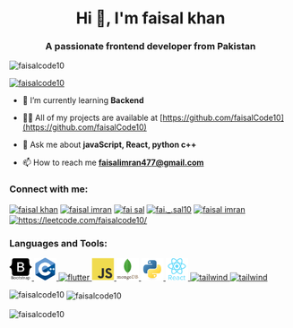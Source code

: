 <h1 align="center">Hi 👋, I'm faisal khan</h1>
<h3 align="center">A passionate frontend developer from Pakistan</h3>

<p align="left"> <img src="https://komarev.com/ghpvc/?username=faisalcode10&label=Profile%20views&color=0e75b6&style=flat" alt="faisalcode10" /> </p>

<p align="left"> <a href="https://github.com/ryo-ma/github-profile-trophy"><img src="https://github-profile-trophy.vercel.app/?username=faisalcode10" alt="faisalcode10" /></a> </p>

<!-- - 🔭 I’m currently working on **Face Recognition attendance system** -->

- 🌱 I’m currently learning **Backend**

- 👨‍💻 All of my projects are available at [https://github.com/faisalCode10](https://github.com/faisalCode10)

- 💬 Ask me about **javaScript, React, python c++**

- 📫 How to reach me **faisalimran477@gmail.com**

<h3 align="left">Connect with me:</h3>
<p align="left">
<a href="https://linkedin.com/in/faisal khan" target="blank"><img align="center" src="https://raw.githubusercontent.com/rahuldkjain/github-profile-readme-generator/master/src/images/icons/Social/linked-in-alt.svg" alt="faisal khan" height="30" width="40" /></a>
<a href="https://stackoverflow.com/users/17017149/faisal-imran" target="blank"><img align="center" src="https://raw.githubusercontent.com/rahuldkjain/github-profile-readme-generator/master/src/images/icons/Social/stack-overflow.svg" alt="faisal imran" height="30" width="40" /></a>
<a href="https://fb.com/fai sal" target="blank"><img align="center" src="https://raw.githubusercontent.com/rahuldkjain/github-profile-readme-generator/master/src/images/icons/Social/facebook.svg" alt="fai sal" height="30" width="40" /></a>
<a href="https://instagram.com/fai._.sal10" target="blank"><img align="center" src="https://raw.githubusercontent.com/rahuldkjain/github-profile-readme-generator/master/src/images/icons/Social/instagram.svg" alt="fai._.sal10" height="30" width="40" /></a>
<a href="https://www.hackerrank.com/faisalimran477" target="blank"><img align="center" src="https://raw.githubusercontent.com/rahuldkjain/github-profile-readme-generator/master/src/images/icons/Social/hackerrank.svg" alt="faisal imran" height="30" width="40" /></a>
 <a href="https://www.leetcode.com/https://leetcode.com/faisalcode10/" target="blank"><img align="center" src="https://raw.githubusercontent.com/rahuldkjain/github-profile-readme-generator/master/src/images/icons/Social/leet-code.svg" alt="https://leetcode.com/faisalcode10/" height="30" width="40" /></a>
</p>


<h3 align="left">Languages and Tools:</h3>
<p align="left"> <a href="https://getbootstrap.com" target="_blank" rel="noreferrer"> <img src="https://raw.githubusercontent.com/devicons/devicon/master/icons/bootstrap/bootstrap-plain-wordmark.svg" alt="bootstrap" width="40" height="40"/> </a> <a href="https://www.w3schools.com/cpp/" target="_blank" rel="noreferrer"> <img src="https://raw.githubusercontent.com/devicons/devicon/master/icons/cplusplus/cplusplus-original.svg" alt="cplusplus" width="40" height="40"/> </a> <a href="https://flutter.dev" target="_blank" rel="noreferrer"> <img src="https://www.vectorlogo.zone/logos/flutterio/flutterio-icon.svg" alt="flutter" width="40" height="40"/> </a> <a href="https://developer.mozilla.org/en-US/docs/Web/JavaScript" target="_blank" rel="noreferrer"> <img src="https://raw.githubusercontent.com/devicons/devicon/master/icons/javascript/javascript-original.svg" alt="javascript" width="40" height="40"/> </a> <a href="https://www.mongodb.com/" target="_blank" rel="noreferrer"> <img src="https://raw.githubusercontent.com/devicons/devicon/master/icons/mongodb/mongodb-original-wordmark.svg" alt="mongodb" width="40" height="40"/> </a> <a href="https://www.python.org" target="_blank" rel="noreferrer"> <img src="https://raw.githubusercontent.com/devicons/devicon/master/icons/python/python-original.svg" alt="python" width="40" height="40"/> </a> <a href="https://reactjs.org/" target="_blank" rel="noreferrer"> <img src="https://raw.githubusercontent.com/devicons/devicon/master/icons/react/react-original-wordmark.svg" alt="react" width="40" height="40"/> </a> <a href="https://tailwindcss.com/" target="_blank" rel="noreferrer"> <img src="https://www.vectorlogo.zone/logos/tailwindcss/tailwindcss-icon.svg" alt="tailwind" width="40" height="40"/> </a>
 <a href="https://sass-lang.com/" target="_blank" rel="noreferrer"> <img src="[https://www.vectorlogo.zone/logos/tailwindcss/tailwindcss-icon.svg](https://www.vectorlogo.zone/logos/sass-lang/sass-lang-ar21.svg)" alt="tailwind" width="40" height="40"/> </a>
</p>

<p><img align="left" src="https://github-readme-stats.vercel.app/api/top-langs?username=faisalcode10&show_icons=true&locale=en&layout=compact" alt="faisalcode10" /></p>

<p>&nbsp;<img align="center" src="https://github-readme-stats.vercel.app/api?username=faisalcode10&show_icons=true&locale=en" alt="faisalcode10" /></p>

<p><img align="center" src="https://github-readme-streak-stats.herokuapp.com/?user=faisalcode10&" alt="faisalcode10" /></p>
